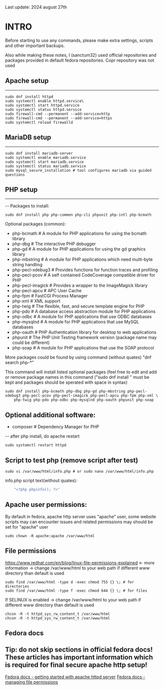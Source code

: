 Last update: 2024 august 27th

# INTRO

Before starting to use any commands, please make extra settings, scripts and other important backups.

Also while making these notes, I (sanctum32) used official repositories and packages provided in default fedora repositories. Copr repository was not used

## Apache setup
***
    
```
sudo dnf install httpd
sudo systemctl enable httpd.service\
sudo systemctl start httpd.service
sudo systemctl status httpd.service
sudo firewall-cmd --permanent --add-service=http
sudo firewall-cmd --permanent --add-service=https
sudo systemctl reload firewalld
```

## MariaDB setup
***

```
sudo dnf install mariadb-server
sudo systemctl enable mariadb.service
sudo systemctl start mariadb.service
sudo systemctl status mariadb.service
sudo mysql_secure_installation # tool configures mariadb via guided questions
```

## PHP setup
***

-- Packages to install:

```
sudo dnf install php php-common php-cli phpunit php-intl php-bcmath
```

Optional packages (common):
<ul>
    <li>php-bcmath       # A module for PHP applications for using the bcmath library</li>
    <li>php-dbg          # The interactive PHP debugger</li>
    <li>php-gd           # A module for PHP applications for using the gd graphics library</li>
    <li>php-mbstring     # A module for PHP applications which need multi-byte string handling</li>
    <li>php-pecl-xdebug3 # Provides functions for function traces and profiling</li>
    <li>php-pecl-pcov    # A self contained CodeCoverage compatible driver for PHP</li>
    <li>php-pecl-imagick # Provides a wrapper to the ImageMagick library</li>
    <li>php-pecl-apcu    # APC User Cache</li>
    <li>php-fpm          # FastCGI Process Manager</li>
    <li>php-xml          # XML support</li>
    <li>php-twig         # The flexible, fast, and secure template engine for PHP</li>
    <li>php-pdo          # A database access abstraction module for PHP applications</li>
    <li>php-odbc         # A module for PHP applications that use ODBC databases</li>
    <li>php-mysqlnd      # A module for PHP applications that use MySQL databases</li>
    <li>php-oauth        # PHP Authentication library for desktop to web applications</li>
    <li>phpunit          # The PHP Unit Testing framework version (package name may could be different)</li>
    <li>php-soap         # A module for PHP applications that use the SOAP protocol</li>
</ul>

More packages could be found by using command (without quates) "dnf search php-*"

This command will install listed optional packages (feel free to edit and add or remove package names in this command ("sudo dnf install " must be kept and packages should be sperated with space in syntax)

```
sudo dnf install php-bcmath php-dbg php-gd php-mbstring php-pecl-xdebug3 php-pecl-pcov php-pecl-imagick php-pecl-apcu php-fpm php-xml \
    php-twig php-pdo php-odbc php-mysqlnd php-oauth phpunit php-soap
```

## Optional additional software:
* composer         # Dependency Manager for PHP

-- after php install, do apache restart

```
sudo systemctl restart httpd
```

## Script to test php (remove script after test)

```
sudo vi /var/www/html/info.php # or sudo nano /var/www/html/info.php
```

info.php script text(without quates):
```php
    "<?php phpinfo(); ?>"
```

## Apache user permissions:
By default in fedora, apache http server uses "apache" user, some website scripts may can encounter issues and related permissions may should be set for "apache" user

```
sudo chown -R apache:apache /var/www/html
```

## File permissions
https://www.redhat.com/en/blog/linux-file-permissions-explained <- more information
-> change /var/www/html to your web path if different www directory than default is used

```
sudo find /var/www/html -type d -exec chmod 755 {} \; # for directories
sudo find /var/www/html -type f -exec chmod 644 {} \; # for files
```

If SELINUX is enabled 
-> change /var/www/html to your web path if different www directory than default is used

```
chcon -R -t httpd_sys_rw_content_t /var/www/html
chcon -R -t httpd_sys_rw_content_t /var/www/html
```

## Fedora docs

Tip: do not skip sections in official fedora docs! These articles has important information which is required for final secure apache http setup!
-----------------------------
<a href="https://docs.fedoraproject.org/en-US/quick-docs/getting-started-with-apache-http-server">Fedora docs - getting started with apache httpd server</a>
<a href="https://fedoraproject.org/wiki/Administration_Guide_Draft/Permissions">Fedora docs - managing file permissions</a>


